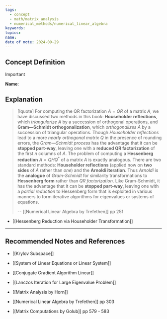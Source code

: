 ```yaml
---
tags:
  - concept
  - math/matrix_analysis
  - numerical_methods/numerical_linear_algebra
keywords: 
topics: 
name: 
date of note: 2024-09-29
---
```


## Concept Definition

>[!important]
>**Name**: 



## Explanation

>[!quote]
>For computing the QR factorization $A = QR$ of a matrix $A$, we have discussed two methods in this book: **Householder reflections**, which *triangularize* $A$ by a succession of orthogonal operations, and **Gram—Schmidt orthogonalization**, which *orthogonalizes* $A$ by a succession of triangular operations. Though *Householder reflections* lead to a more *nearly orthogonal matrix* $Q$ in the presence of rounding errors, the *Gram—Schmidt process* has the advantage that it can be **stopped part-way**, leaving one with a **reduced QR factorization** of the first $n$ columns of $A$. The problem of computing a **Hessenberg reduction** $A = QHQ^{*}$ of a matrix $A$ is exactly analogous. There are two standard methods: **Householder reflections** (applied now on **two sides** of $A$ rather than *one*) and the **Arnoldi iteration**. Thus *Arnoldi* is the **analogue** of *Gram-Schmidt* for similarity transformations to **Hessenberg form** rather than *QR factorization*. Like Gram-Schmidt, it has the advantage that it can be **stopped part-way**, leaving one with a *partial reduction* to Hessenberg form that is exploited in various manners to form iterative algorithms for eigenvalues or systems of equations.
>
>-- [[Numerical Linear Algebra by Trefethen]] pp 251

- [[Hessenberg Reduction via Householder Transformation]]





-----------
##  Recommended Notes and References


- [[Krylov Subspace]]
- [[System of Linear Equations or Linear System]]

- [[Conjugate Gradient Algorithm Linear]]
- [[Lanczos Iteration for Large Eigenvalue Problem]]


- [[Matrix Analysis by Horn]]
- [[Numerical Linear Algebra by Trefethen]] pp 303
- [[Matrix Computations by Golub]] pp 579 - 583